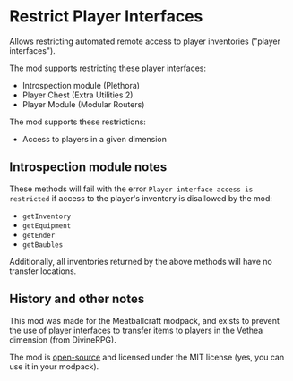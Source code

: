# Restrict Player Interfaces

Allows restricting automated remote access to player inventories ("player interfaces").

The mod supports restricting these player interfaces:

- Introspection module (Plethora)
- Player Chest (Extra Utilities 2)
- Player Module (Modular Routers)

The mod supports these restrictions:

- Access to players in a given dimension

## Introspection module notes

These methods will fail with the error `Player interface access is restricted` if access
to the player's inventory is disallowed by the mod:

- `getInventory`
- `getEquipment`
- `getEnder`
- `getBaubles`

Additionally, all inventories returned by the above methods will have no transfer locations.

## History and other notes

This mod was made for the Meatballcraft modpack, and exists to prevent the use of player
interfaces to transfer items to players in the Vethea dimension (from DivineRPG).

The mod is [open-source](https://github.com/shardion/restrictplayerinterfaces/) and licensed under the MIT license (yes, you can use it in your modpack).
